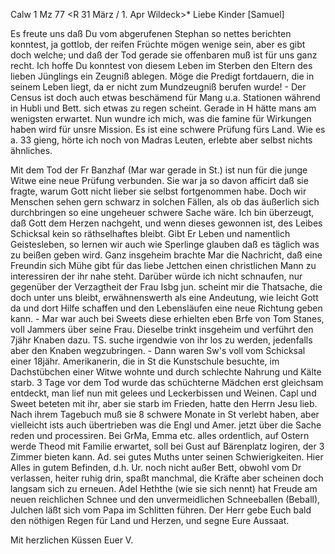  Calw 1 Mz 77
 <R 31 März / 1. Apr Wildeck>*
Liebe Kinder [Samuel]

Es freute uns daß Du vom abgerufenen Stephan so nettes berichten konntest, ja gottlob, der reifen Früchte mögen wenige sein, aber es gibt doch welche; und daß der Tod gerade sie offenbaren muß ist für uns ganz recht. Ich hoffe Du konntest von diesem Leben im Sterben den Eltern des lieben Jünglings ein Zeugniß ablegen. Möge die Predigt fortdauern, die in seinem Leben liegt, da er nicht zum Mundzeugniß berufen wurde! - Der Census ist doch auch etwas beschämend für Mang u.a. Stationen während in Hubli und Bett. sich etwas zu regen scheint. Gerade in H hätte mans am wenigsten erwartet. Nun wundre ich mich, was die famine für Wirkungen haben wird für unsre Mission. Es ist eine schwere Prüfung fürs Land. Wie es a. 33 gieng, hörte ich noch von Madras Leuten, erlebte aber selbst nichts ähnliches.

Mit dem Tod der Fr Banzhaf (Mar war gerade in St.) ist nun für die junge Witwe eine neue Prüfung verbunden. Sie war ja so davon afficirt daß sie fragte, warum Gott nicht lieber sie selbst fortgenommen habe. Doch wir Menschen sehen gern schwarz in solchen Fällen, als ob das äußerlich sich durchbringen so eine ungeheuer schwere Sache wäre. Ich bin überzeugt, daß Gott dem Herzen nachgeht, und wenn dieses gewonnen ist, des Leibes Schicksal kein so räthselhaftes bleibt. Gibt Er Leben und namentlich Geistesleben, so lernen wir auch wie Sperlinge glauben daß es täglich was zu beißen geben wird. Ganz insgeheim brachte Mar die Nachricht, daß eine Freundin sich Mühe gibt für das liebe Jettchen einen christlichen Mann zu interessiren der ihr nahe steht. Darüber würde ich nicht schnaufen, nur gegenüber der Verzagtheit der Frau Isbg jun. scheint mir die Thatsache, die doch unter uns bleibt, erwähnenswerth als eine Andeutung, wie leicht Gott da und dort Hilfe schaffen und den Lebensläufen eine neue Richtung geben kann. - Mar war auch bei Sweets diese erhielten eben Brfe von Tom Stanes, voll Jammers über seine Frau. Dieselbe trinkt insgeheim und verführt den 7jähr Knaben dazu. TS. suche irgendwie von ihr los zu werden, jedenfalls aber den Knaben wegzubringen. - Dann waren Sw's voll vom Schicksal einer 18jähr. Amerikanerin, die in St die Kunstschule besuchte, im Dachstübchen einer Witwe wohnte und durch schlechte Nahrung und Kälte starb. 3 Tage vor dem Tod wurde das schüchterne Mädchen erst gleichsam entdeckt, man lief nun mit gelees und Leckerbissen und Weinen. Capl und Sweet beteten mit ihr, aber sie starb im Frieden, hatte den Herrn Jesu lieb. Nach ihrem Tagebuch muß sie 8 schwere Monate in St verlebt haben, aber vielleicht ists auch übertrieben was die Engl und Amer. jetzt über die Sache reden und processiren. 
Bei GrMa, Emma etc. alles ordentlich, auf Ostern werde Theod mit Familie erwartet, soll bei Gust auf Bärenplatz logiren, der 3 Zimmer bieten kann. Ad. sei gutes Muths unter seinen Schwierigkeiten. Hier Alles in gutem Befinden, d.h. Ur. noch nicht außer Bett, obwohl vom Dr verlassen, heiter ruhig drin, spaßt manchmal, die Kräfte aber scheinen doch langsam sich zu erneuen. Adel Heththe (wie sie sich nennt) hat Freude am neuen reichlichen Schnee und den unvermeidlichen Schneeballen (Beball), Julchen läßt sich vom Papa im Schlitten führen. Der Herr gebe Euch bald den nöthigen Regen für Land und Herzen, und segne Eure Aussaat.

Mit herzlichen Küssen
 Euer V.
